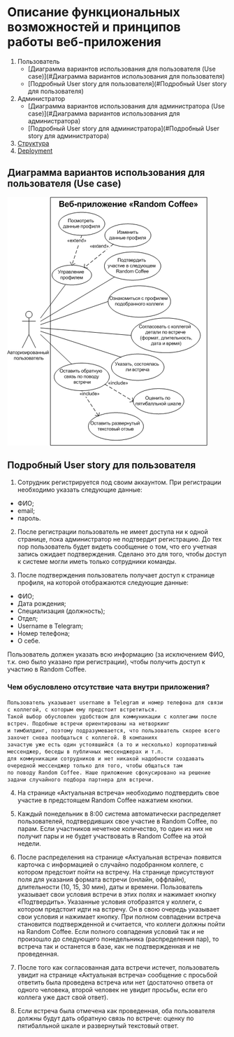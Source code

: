 # Описание функциональных возможностей и принципов работы веб-приложения

1. Пользователь
   - [Диаграмма вариантов использования для пользователя (Use case)](#Диаграмма вариантов использования для пользователя)
   - [Подробный User story для пользователя](#Подробный User story для пользователя)
2. Администратор
    - [Диаграмма вариантов использования для администратора (Use case)](#Диаграмма вариантов использования для администратора)
    - [Подробный User story для администратора](#Подробный User story для администратора)
3. [Структура](structure.md)
4. [Deployment](deployment.md)

## Диаграмма вариантов использования для пользователя (Use case)

![Use case пользователя](user-use-case.png)

## Подробный User story для пользователя

1) Сотрудник регистрируется под своим аккаунтом. При регистрации необходимо указать следующие данные:
- ФИО;
- email;
- пароль.

2) После регистрации пользователь не имеет доступа ни к одной странице, пока администратор не подтвердит регистрацию. 
До тех пор пользователь будет видеть сообщение о том, что его учетная запись ожидает подтверждения. Сделано это для 
того, чтобы доступ к системе могли иметь только сотрудники команды. 

3. После подтверждения пользователь получает доступ к странице профиля, на которой отображаются следующие данные: 
- ФИО;
- Дата рождения;
- Специализация (должность); 
- Отдел;
- Username в Telegram;
- Номер телефона;
- О себе.


Пользователь должен указать всю информацию (за исключением ФИО, т.к. оно было указано при регистрации), чтобы получить 
доступ к участию в Random Coffee.

### Чем обусловлено отсутствие чата внутри приложения?
```
Пользователь указывает username в Telegram и номер телефона для связи с коллегой, с которым ему предстоит встретиться. 
Такой выбор обусловлен удобством для коммуникации с коллегами после встреч. Подобные встречи ориентированы на нетворкинг 
и тимбилдинг, поэтому подразумевается, что пользователь скорее всего захочет снова пообщаться с коллегой. В компаниях 
зачастую уже есть один устоявшийся (а то и несколько) корпоративный мессенджер, беседы в публичных мессенджерах и т.п.
для коммуникации сотрудников и нет никакой надобности создавать очередной мессенджер только для того, чтобы общаться там 
по поводу Random Coffee. Наше приложение сфокусировано на решение задачи случайного подбора партнера для встречи.  
```

4) На странице «Актуальная встреча» необходимо подтвердить свое участие в предстоящем Random Coffee нажатием кнопки.

5) Каждый понедельник в 8:00 система автоматически распределяет пользователей, подтвердивших свое участие в Random Coffee, 
по парам. Если участников нечетное количество, то один из них не получит пары и не будет участвовать в Random Coffee на этой недели.

6) После распределения на странице «Актуальная встреча» появится карточка с информацией о случайно подобранном коллеге, 
с котором предстоит пойти на встречу. На странице присутствуют поля для указания формата встречи (онлайн, оффлайн), 
длительности (10, 15, 30 мин), даты и времени. Пользователь указывает свои условия встречи в этих полях и нажимает 
кнопку «Подтвердить». Указанные условия отобразятся у коллеги, с котором предстоит идти на встречу. Он в свою очередь 
указывает свои условия и нажимает кнопку. При полном совпадении встреча становится подтвержденной и считается, что 
коллеги должны пойти на Random Coffee. Если полного совпадения условий так и не произошло до следующего понедельника 
(распределения пар), то встреча так и останется в базе, как не подтвержденная и не проведенная. 

6) После того как согласованная дата встречи истечет, пользователь увидит на странице «Актуальная встреча» сообщение с 
просьбой ответить была проведена встреча или нет (достаточно ответа от одного человека, второй человек не увидит 
просьбы, если его коллега уже даст свой ответ).

7) Если встреча была отмечена как проведенная, оба пользователя должны будут дать обратную связь по встрече: 
оценку по пятибалльной шкале и развернутый текстовый ответ.


